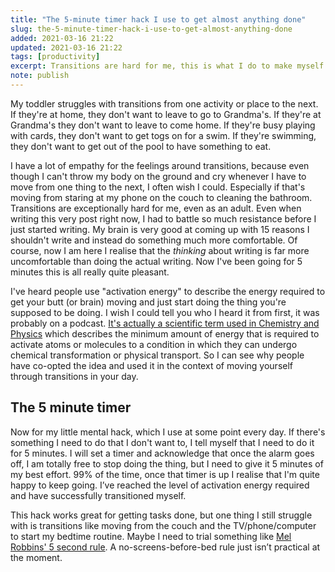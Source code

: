 ```yaml
---
title: "The 5-minute timer hack I use to get almost anything done"
slug: the-5-minute-timer-hack-i-use-to-get-almost-anything-done
added: 2021-03-16 21:22
updated: 2021-03-16 21:22
tags: [productivity]
excerpt: Transitions are hard for me, this is what I do to make myself move.
note: publish
---
```


My toddler struggles with transitions from one activity or place to the next. If they're at home, they don't want to leave to go to Grandma's. If they're at Grandma's they don't want to leave to come home. If they're busy playing with cards, they don't want to get togs on for a swim. If they're swimming, they don't want to get out of the pool to have something to eat.

I have a lot of empathy for the feelings around transitions, because even though I can't throw my body on the ground and cry whenever I have to move from one thing to the next, I often wish I could. Especially if that's moving from staring at my phone on the couch to cleaning the bathroom. Transitions are exceptionally hard for me, even as an adult. Even when writing this very post right now, I had to battle so much resistance before I just started writing. My brain is very good at coming up with 15 reasons I shouldn't write and instead do something much more comfortable. Of course, now I am here I realise that the *thinking* about writing is far more uncomfortable than doing the actual writing. Now I've been going for 5 minutes this is all really quite pleasant.

I've heard people use "activation energy" to describe the energy required to get your butt (or brain) moving and just start doing the thing you're supposed to be doing. I wish I could tell you who I heard it from first, it was probably on a podcast. [It's actually a scientific term used in Chemistry and Physics](https://www.britannica.com/science/activation-energy) which describes the minimum amount of energy that is required to activate atoms or molecules to a condition in which they can undergo chemical transformation or physical transport. So I can see why people have co-opted the idea and used it in the context of moving yourself through transitions in your day.

## The 5 minute timer

Now for my little mental hack, which I use at some point every day. If there's something I need to do that I don't want to, I tell myself that I need to do it for 5 minutes. I will set a timer and acknowledge that once the alarm goes off, I am totally free to stop doing the thing, but I need to give it 5 minutes of my best effort. 99% of the time, once that timer is up I realise that I'm quite happy to keep going. I’ve reached the level of activation energy required and have successfully transitioned myself.

This hack works great for getting tasks done, but one thing I still struggle with is transitions like moving from the couch and the TV/phone/computer to start my bedtime routine. Maybe I need to trial something like [Mel Robbins' 5 second rule](https://www.youtube.com/watch?v=Lp7E973zozc). A no-screens-before-bed rule just isn’t practical at the moment.
